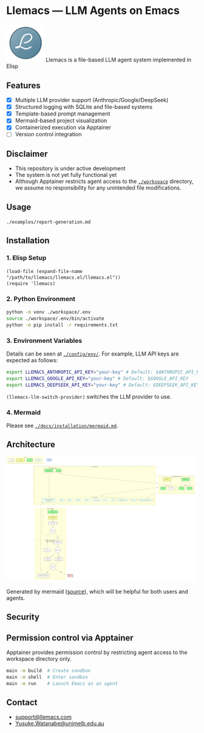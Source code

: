 <!-- ---
!-- title: 2025-01-03 05:31:35
!-- author: Yusuke Watanabe
!-- date: /home/ywatanabe/proj/llemacs/README.md
!-- --- -->

# Llemacs — LLM Agents on Emacs
<img src="./docs/logo/llemacs.gif" width="100" alt="Llemacs Logo">
Llemacs is a file-based LLM agent system implemented in Elisp

## Features
- [x] Multiple LLM provider support (Anthropic/Google/DeepSeek)
- [x] Structured logging with SQLite and file-based systems
- [x] Template-based prompt management
- [x] Mermaid-based project visualization
- [x] Containerized execution via Apptainer
- [ ] Version control integration
 
## Disclaimer
- This repository is under active development
- The system is not yet fully functional yet
- Although Apptainer restricts agent access to the [`./workspace`](./workspace) directory, we assume no responsibility for any unintended file modifications.

## Usage

`./examples/report-generation.md`

## Installation
### 1. Elisp Setup
``` elisp
(load-file (expand-file-name "/path/to/llemacs/llemacs.el/llemacs.el"))
(require 'llemacs)
```
### 2. Python Environment

``` bash
python -m venv ./workspace/.env
source ./workspace/.env/bin/activate
python -m pip install -r requirements.txt
```

### 3. Environment Variables
Details can be seen at [`./config/env/`](./config/env/).
For example, LLM API keys are expected as follows:
```bash
export LLEMACS_ANTHROPIC_API_KEY="your-key" # Default: $ANTHROPIC_API_KEY
export LLEMACS_GOOGLE_API_KEY="your-key" # Default: $GOOGLE_API_KEY
export LLEMACS_DEEPSEEK_API_KEY="your-key" # Default: $DEEPSEEK_API_KEY
```
`(llemacs-llm-switch-provider)` switches the LLM provider to use.

### 4. Mermaid
Please see [`./docs/installation/mermaid.md`](./docs/installation/mermaid.md).


## Architecture
<a href="./docs/project_flow/project_flow.png">
    <img src="./docs/project_flow/project_flow.gif" alt="Project Flow" width="800">
</a>

Generated by mermaid ([source](./docs/project_flow/project_flow.mmd)), which will be helpful for both users and agents.

## Security

## Permission control via Apptainer

Apptainer provides permission control by restricting agent access to the workspace directory only.

``` bash
main -m build  # Create sandbox
main -m shell  # Enter sandbox
main -m run    # Launch Emacs as an agent
```

<!-- ## Project Structure
 !-- - `llemacs.el/` - Main Elisp implementation
 !--   - `01-llemacs-base/` - Core functionality
 !--   - `02-llemacs-logging/` - Logging system
 !--   - `03-llemacs-llm/` - LLM integration
 !--   - `04-llemacs-cvt/` - Format converters
 !--   - `05-llemacs-run/` - Execution system
 !-- 
 !-- See full structure: [./docs/workspace_tree.txt](./docs/workspace_tree.txt)
 !-- <\!-- tree workspace > ./docs/workspace_tree.txt -\-> -->

## Contact
- support@llemacs.com
- Yusuke.Watanabe@unimelb.edu.au